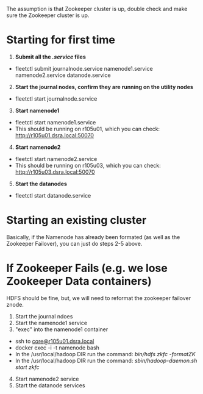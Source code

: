 The assumption is that Zookeeper cluster is up, double check and make sure the Zookeeper cluster is up.

# Starting for first time
 1. **Submit all the *.service* files**
   * fleetctl submit journalnode.service namenode1.service namenode2.service datanode.service
 2. **Start the journal nodes, confirm they are running on the utility nodes**
   * fleetctl start journalnode.service
 3. **Start namenode1**
   * fleetctl start namenode1.service
   * This should be running on r105u01, which you can check:  http://r105u01.dsra.local:50070
 4. **Start namenode2**
   * fleetctl start namenode2.service
   * This should be running on r105u03, which you can check:  http://r105u03.dsra.local:50070
 5. **Start the datanodes**
   * fleetctl start datanode.service

# Starting an existing cluster
Basically, if the Namenode has already been formated (as well as the Zookeeper Failover), you can just do steps 2-5 above.

# If Zookeeper Fails (e.g. we lose Zookeeper Data containers)
HDFS should be fine, but, we will need to reformat the zookeeper failover znode.  
 1. Start the journal ndoes
 2. Start the namenode1 service
 3. "exec" into the namenode1 container
   * ssh to core@r105u01.dsra.local
   * docker exec -i -t namenode bash
   * In the /usr/local/hadoop DIR run the command: *bin/hdfs zkfc -formatZK*
   * In the /usr/local/hadoop DIR run the command: *sbin/hadoop-daemon.sh start zkfc*
 4. Start namenode2 service
 5. Start the datanode services
   

